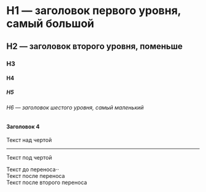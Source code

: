 # H1 — заголовок первого уровня, самый большой
## H2 — заголовок второго уровня, поменьше
### H3
#### H4
##### H5
###### H6 — заголовок шестого уровня, самый маленький
#### Заголовок 4

Текст над чертой

---

Текст под чертой


Текст до переноса⋅⋅  
Текст после переноса <br>
Текст после второго переноса
